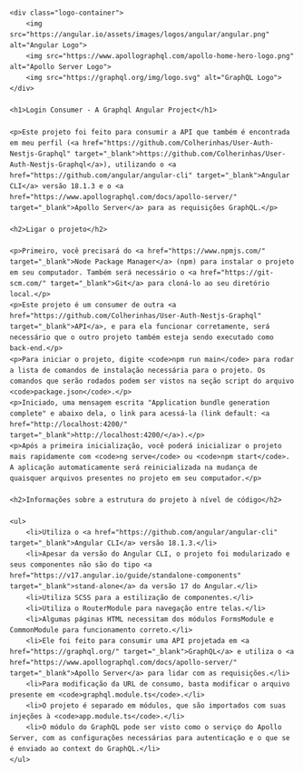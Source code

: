 <!DOCTYPE html>
<html lang="pt-BR">
<head>
    <meta charset="UTF-8">
    <meta name="viewport" content="width=device-width, initial-scale=1.0">
    <title>Login Consumer - A Graphql Angular Project</title>
    <style>
        body {
            font-family: Arial, sans-serif;
            line-height: 1.6;
            margin: 20px;
        }
        h1 {
            color: #dd0031;
        }
        h2 {
            color: #333;
        }
        ul {
            list-style-type: disc;
            padding-left: 20px;
        }
        a {
            color: #1a73e8;
            text-decoration: none;
        }
        a:hover {
            text-decoration: underline;
        }
        .logo-container {
            display: flex;
            gap: 20px;
            margin-bottom: 20px;
        }
        .logo-container img {
            width: 100px;
            height: auto;
        }
    </style>
</head>
<body>

    <div class="logo-container">
        <img src="https://angular.io/assets/images/logos/angular/angular.png" alt="Angular Logo">
        <img src="https://www.apollographql.com/apollo-home-hero-logo.png" alt="Apollo Server Logo">
        <img src="https://graphql.org/img/logo.svg" alt="GraphQL Logo">
    </div>

    <h1>Login Consumer - A Graphql Angular Project</h1>

    <p>Este projeto foi feito para consumir a API que também é encontrada em meu perfil (<a href="https://github.com/Colherinhas/User-Auth-Nestjs-Graphql" target="_blank">https://github.com/Colherinhas/User-Auth-Nestjs-Graphql</a>), utilizando o <a href="https://github.com/angular/angular-cli" target="_blank">Angular CLI</a> versão 18.1.3 e o <a href="https://www.apollographql.com/docs/apollo-server/" target="_blank">Apollo Server</a> para as requisições GraphQL.</p>

    <h2>Ligar o projeto</h2>

    <p>Primeiro, você precisará do <a href="https://www.npmjs.com/" target="_blank">Node Package Manager</a> (npm) para instalar o projeto em seu computador. Também será necessário o <a href="https://git-scm.com/" target="_blank">Git</a> para cloná-lo ao seu diretório local.</p>
    <p>Este projeto é um consumer de outra <a href="https://github.com/Colherinhas/User-Auth-Nestjs-Graphql" target="_blank">API</a>, e para ela funcionar corretamente, será necessário que o outro projeto também esteja sendo executado como back-end.</p>
    <p>Para iniciar o projeto, digite <code>npm run main</code> para rodar a lista de comandos de instalação necessária para o projeto. Os comandos que serão rodados podem ser vistos na seção script do arquivo <code>package.json</code>.</p>
    <p>Iniciado, uma mensagem escrita "Application bundle generation complete" e abaixo dela, o link para acessá-la (link default: <a href="http://localhost:4200/" target="_blank">http://localhost:4200/</a>).</p>
    <p>Após a primeira inicialização, você poderá inicializar o projeto mais rapidamente com <code>ng serve</code> ou <code>npm start</code>. A aplicação automaticamente será reinicializada na mudança de quaisquer arquivos presentes no projeto em seu computador.</p>

    <h2>Informações sobre a estrutura do projeto à nível de código</h2>

    <ul>
        <li>Utiliza o <a href="https://github.com/angular/angular-cli" target="_blank">Angular CLI</a> versão 18.1.3.</li>
        <li>Apesar da versão do Angular CLI, o projeto foi modularizado e seus componentes não são do tipo <a href="https://v17.angular.io/guide/standalone-components" target="_blank">stand-alone</a> da versão 17 do Angular.</li>
        <li>Utiliza SCSS para a estilização de componentes.</li>
        <li>Utiliza o RouterModule para navegação entre telas.</li>
        <li>Algumas páginas HTML necessitam dos módulos FormsModule e CommonModule para funcionamento correto.</li>
        <li>Ele foi feito para consumir uma API projetada em <a href="https://graphql.org/" target="_blank">GraphQL</a> e utiliza o <a href="https://www.apollographql.com/docs/apollo-server/" target="_blank">Apollo Server</a> para lidar com as requisições.</li>
        <li>Para modificação da URL de consumo, basta modificar o arquivo presente em <code>graphql.module.ts</code>.</li>
        <li>O projeto é separado em módulos, que são importados com suas injeções à <code>app.module.ts</code>.</li>
        <li>O módulo do GraphQL pode ser visto como o serviço do Apollo Server, com as configurações necessárias para autenticação e o que se é enviado ao context do GraphQL.</li>
    </ul>

</body>
</html>
